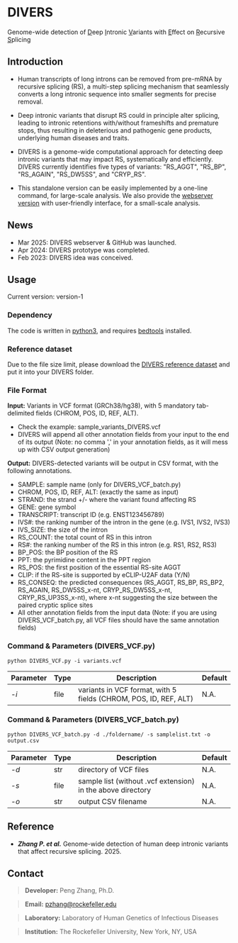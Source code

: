 # DIVERS
Genome-wide detection of <ins>D</ins>eep <ins>I</ins>ntronic <ins>V</ins>ariants with <ins>E</ins>ffect on <ins>R</ins>ecursive <ins>S</ins>plicing

## Introduction
- Human transcripts of long introns can be removed from pre-mRNA by recursive splicing (RS), a multi-step splicing mechanism that seamlessly converts a long intronic sequence into smaller segments for precise removal. 

- Deep intronic variants that disrupt RS could in principle alter splicing, leading to intronic retentions with/without frameshifts and premature stops, thus resulting in deleterious and pathogenic gene products, underlying human diseases and traits. 

- DIVERS is a genome-wide computational approach for detecting deep intronic variants that may impact RS, systematically and efficiently. DIVERS currently identifies five types of variants: "RS_AGGT", "RS_BP", "RS_AGAIN", "RS_DW5SS", and "CRYP_RS".

- This standalone version can be easily implemented by a one-line command, for large-scale analysis. We also provide the [webserver version](https://hgidsoft.rockefeller.edu/DIVERS) with user-friendly interface, for a small-scale analysis.

## News
- Mar 2025: DIVERS webserver & GitHub was launched.  
- Apr 2024: DIVERS prototype was completed.
- Feb 2023: DIVERS idea was conceived.

## Usage 
Current version: version-1

### Dependency
The code is written in [python3](https://www.python.org/downloads/), and requires [bedtools](https://bedtools.readthedocs.io/en/latest/) installed.

### Reference dataset
Due to the file size limit, please download the [DIVERS reference dataset](http://hgidsoft.rockefeller.edu/DIVERS/standalone.html) and put it into your DIVERS folder.

### File Format
**Input:** Variants in VCF format (GRCh38/hg38), with 5 mandatory tab-delimited fields (CHROM, POS, ID, REF, ALT).
  - Check the example: sample_variants_DIVERS.vcf
  - DIVERS will append all other annotation fields from your input to the end of its output (Note: no comma ',' in your annotation fields, as it will mess up with CSV output generation)

**Output:** DIVERS-detected variants will be output in CSV format, with the following annotations.
  - SAMPLE: sample name (only for DIVERS_VCF_batch.py)
  - CHROM, POS, ID, REF, ALT: (exactly the same as input)
  - STRAND: the strand +/- where the variant found affecting RS
  - GENE: gene symbol
  - TRANSCRIPT: transcript ID (e.g. ENST123456789)
  - IVS#: the ranking number of the intron in the gene (e.g. IVS1, IVS2, IVS3)
  - IVS_SIZE: the size of the intron
  - RS_COUNT: the total count of RS in this intron
  - RS#: the ranking number of the RS in this intron (e.g. RS1, RS2, RS3)
  - BP_POS: the BP position of the RS
  - PPT: the pyrimidine content in the PPT region
  - RS_POS: the first position of the essential RS-site AGGT
  - CLIP: if the RS-site is supported by eCLIP-U2AF data (Y/N)
  - RS_CONSEQ: the predicted consequences (RS_AGGT, RS_BP, RS_BP2, RS_AGAIN, RS_DW5SS_x-nt, CRYP_RS_DW5SS_x-nt, CRYP_RS_UP3SS_x-nt), where x-nt suggesting the size between the paired cryptic splice sites
  - All other annotation fields from the input data (Note: if you are using DIVERS_VCF_batch.py, all VCF files should have the same annotation fields)


### Command & Parameters (DIVERS_VCF.py)
```
python DIVERS_VCF.py -i variants.vcf
```

Parameter | Type | Description | Default
----------|------|-------------|--------------
*-i*|file|variants in VCF format, with 5 fields (CHROM, POS, ID, REF, ALT)|N.A.

### Command & Parameters (DIVERS_VCF_batch.py)
```
python DIVERS_VCF_batch.py -d ./foldername/ -s samplelist.txt -o output.csv
```

Parameter | Type | Description | Default
----------|------|-------------|--------------
*-d*|str|directory of VCF files|N.A.
*-s*|file|sample list (without .vcf extension) in the above directory|N.A.
*-o*|str|output CSV filename|N.A.


## Reference
- ***Zhang P. et al.*** Genome-wide detection of human deep intronic variants that affect recursive splicing. 2025.

## Contact
> **Developer:** Peng Zhang, Ph.D.

> **Email:** pzhang@rockefeller.edu

> **Laboratory:** Laboratory of Human Genetics of Infectious Diseases

> **Institution:** The Rockefeller University, New York, NY, USA
